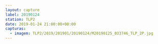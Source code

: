 ```yaml
---
layout: capture
label: 20190124
station: TLP2
date: 2019-01-24 21:00:00+00:00
capturas:
  - imagem: TLP2/2019/201901/20190124/M20190125_033746_TLP_2P.jpg
---
```

